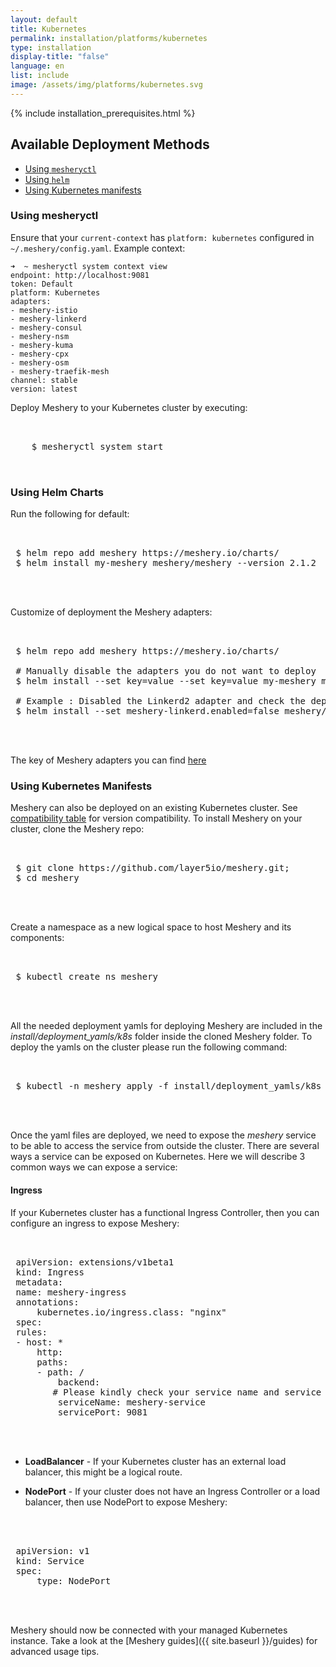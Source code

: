 ```yaml
---
layout: default
title: Kubernetes
permalink: installation/platforms/kubernetes
type: installation
display-title: "false"
language: en
list: include
image: /assets/img/platforms/kubernetes.svg
---
```


{% include installation_prerequisites.html %}

## Available Deployment Methods

- [Using `mesheryctl`](#using-mesheryctl)
- [Using `helm`](#using-helm)
- [Using Kubernetes manifests](#using-kubernetes-manifests)

### **Using mesheryctl**
Ensure that your `current-context` has `platform: kubernetes` configured in `~/.meshery/config.yaml`. Example context:

```
➜  ~ mesheryctl system context view
endpoint: http://localhost:9081
token: Default
platform: Kubernetes
adapters:
- meshery-istio
- meshery-linkerd
- meshery-consul
- meshery-nsm
- meshery-kuma
- meshery-cpx
- meshery-osm
- meshery-traefik-mesh
channel: stable
version: latest
```

Deploy Meshery to your Kubernetes cluster by executing:

<pre class="codeblock-pre">
 <div class="codeblock"><div class="clipboardjs">
    $ mesheryctl system start
 </div></div>
</pre>


### **Using Helm Charts**

Run the following for default:

 <pre class="codeblock-pre">
 <div class="codeblock"><div class="clipboardjs">
 $ helm repo add meshery https://meshery.io/charts/
 $ helm install my-meshery meshery/meshery --version 2.1.2
 </div></div>
 </pre>

Customize of deployment the Meshery adapters:

 <pre class="codeblock-pre">
 <div class="codeblock"><div class="clipboardjs">
 $ helm repo add meshery https://meshery.io/charts/

 # Manually disable the adapters you do not want to deploy
 $ helm install --set key=value --set key=value my-meshery meshery/meshery --version 2.1.2

 # Example : Disabled the Linkerd2 adapter and check the deployment manifest that the helm will deploy
 $ helm install --set meshery-linkerd.enabled=false meshery/meshery --version 2.1.2 --dry-run
 </div></div>
 </pre>

The key of Meshery adapters you can find [here](https://artifacthub.io/packages/helm/meshery/meshery#values)

### **Using Kubernetes Manifests**
Meshery can also be deployed on an existing Kubernetes cluster. See [compatibility table](#compatibility-matrix) for version compatibility. To install Meshery on your cluster, clone the Meshery repo:

 <pre class="codeblock-pre">
 <div class="codeblock"><div class="clipboardjs">
 $ git clone https://github.com/layer5io/meshery.git;
 $ cd meshery
 </div></div>
 </pre>

Create a namespace as a new logical space to host Meshery and its components:

 <pre class="codeblock-pre">
 <div class="codeblock"><div class="clipboardjs">
 $ kubectl create ns meshery
 </div></div>
 </pre>

All the needed deployment yamls for deploying Meshery are included in the *install/deployment_yamls/k8s* folder inside the cloned Meshery folder. To deploy the yamls on the cluster please run the following command:

 <pre class="codeblock-pre">
 <div class="codeblock"><div class="clipboardjs">
 $ kubectl -n meshery apply -f install/deployment_yamls/k8s
 </div></div>
 </pre>

Once the yaml files are deployed, we need to expose the *meshery* service to be able to access the service from outside the cluster. There are several ways a service can be exposed on Kubernetes. Here we will describe 3 common ways we can expose a service:

#### **Ingress**

If your Kubernetes cluster has a functional Ingress Controller, then you can configure an ingress to expose Meshery:

 <pre class="codeblock-pre">
 <div class="codeblock"><div class="clipboardjs">
 apiVersion: extensions/v1beta1
 kind: Ingress
 metadata:
 name: meshery-ingress
 annotations:
     kubernetes.io/ingress.class: "nginx"
 spec:
 rules:
 - host: *
     http:
     paths:
     - path: /
         backend:
        # Please kindly check your service name and service port to confirm the Ingress can work well
         serviceName: meshery-service
         servicePort: 9081
 </div></div>
 </pre>

* **LoadBalancer** - If your Kubernetes cluster has an external load balancer, this might be a logical route.

* **NodePort** - If your cluster does not have an Ingress Controller or a load balancer, then use NodePort to expose Meshery:

 <pre class="codeblock-pre"><div class="codeblock">
 <div class="clipboardjs">
 apiVersion: v1
 kind: Service
 spec:
     type: NodePort
 </div></div>
 </pre>

Meshery should now be connected with your managed Kubernetes instance. Take a look at the [Meshery guides]({{ site.baseurl }}/guides) for advanced usage tips.

